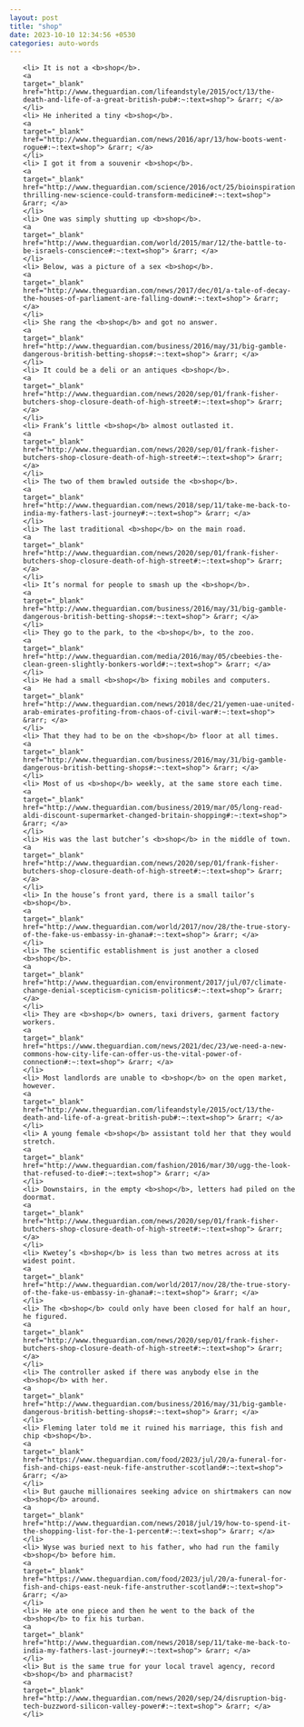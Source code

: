 ```yaml
---
layout: post
title: "shop"
date: 2023-10-10 12:34:56 +0530
categories: auto-words
---
```

<ol>

    <li> It is not a <b>shop</b>.
    <a 
    target="_blank" 
    href="http://www.theguardian.com/lifeandstyle/2015/oct/13/the-death-and-life-of-a-great-british-pub#:~:text=shop"> &rarr; </a>
    </li>
    <li> He inherited a tiny <b>shop</b>.
    <a 
    target="_blank" 
    href="http://www.theguardian.com/news/2016/apr/13/how-boots-went-rogue#:~:text=shop"> &rarr; </a>
    </li>
    <li> I got it from a souvenir <b>shop</b>.
    <a 
    target="_blank" 
    href="http://www.theguardian.com/science/2016/oct/25/bioinspiration-thrilling-new-science-could-transform-medicine#:~:text=shop"> &rarr; </a>
    </li>
    <li> One was simply shutting up <b>shop</b>.
    <a 
    target="_blank" 
    href="http://www.theguardian.com/world/2015/mar/12/the-battle-to-be-israels-conscience#:~:text=shop"> &rarr; </a>
    </li>
    <li> Below, was a picture of a sex <b>shop</b>.
    <a 
    target="_blank" 
    href="http://www.theguardian.com/news/2017/dec/01/a-tale-of-decay-the-houses-of-parliament-are-falling-down#:~:text=shop"> &rarr; </a>
    </li>
    <li> She rang the <b>shop</b> and got no answer.
    <a 
    target="_blank" 
    href="http://www.theguardian.com/business/2016/may/31/big-gamble-dangerous-british-betting-shops#:~:text=shop"> &rarr; </a>
    </li>
    <li> It could be a deli or an antiques <b>shop</b>.
    <a 
    target="_blank" 
    href="http://www.theguardian.com/news/2020/sep/01/frank-fisher-butchers-shop-closure-death-of-high-street#:~:text=shop"> &rarr; </a>
    </li>
    <li> Frank’s little <b>shop</b> almost outlasted it.
    <a 
    target="_blank" 
    href="http://www.theguardian.com/news/2020/sep/01/frank-fisher-butchers-shop-closure-death-of-high-street#:~:text=shop"> &rarr; </a>
    </li>
    <li> The two of them brawled outside the <b>shop</b>.
    <a 
    target="_blank" 
    href="http://www.theguardian.com/news/2018/sep/11/take-me-back-to-india-my-fathers-last-journey#:~:text=shop"> &rarr; </a>
    </li>
    <li> The last traditional <b>shop</b> on the main road.
    <a 
    target="_blank" 
    href="http://www.theguardian.com/news/2020/sep/01/frank-fisher-butchers-shop-closure-death-of-high-street#:~:text=shop"> &rarr; </a>
    </li>
    <li> It’s normal for people to smash up the <b>shop</b>.
    <a 
    target="_blank" 
    href="http://www.theguardian.com/business/2016/may/31/big-gamble-dangerous-british-betting-shops#:~:text=shop"> &rarr; </a>
    </li>
    <li> They go to the park, to the <b>shop</b>, to the zoo.
    <a 
    target="_blank" 
    href="http://www.theguardian.com/media/2016/may/05/cbeebies-the-clean-green-slightly-bonkers-world#:~:text=shop"> &rarr; </a>
    </li>
    <li> He had a small <b>shop</b> fixing mobiles and computers.
    <a 
    target="_blank" 
    href="http://www.theguardian.com/news/2018/dec/21/yemen-uae-united-arab-emirates-profiting-from-chaos-of-civil-war#:~:text=shop"> &rarr; </a>
    </li>
    <li> That they had to be on the <b>shop</b> floor at all times.
    <a 
    target="_blank" 
    href="http://www.theguardian.com/business/2016/may/31/big-gamble-dangerous-british-betting-shops#:~:text=shop"> &rarr; </a>
    </li>
    <li> Most of us <b>shop</b> weekly, at the same store each time.
    <a 
    target="_blank" 
    href="http://www.theguardian.com/business/2019/mar/05/long-read-aldi-discount-supermarket-changed-britain-shopping#:~:text=shop"> &rarr; </a>
    </li>
    <li> His was the last butcher’s <b>shop</b> in the middle of town.
    <a 
    target="_blank" 
    href="http://www.theguardian.com/news/2020/sep/01/frank-fisher-butchers-shop-closure-death-of-high-street#:~:text=shop"> &rarr; </a>
    </li>
    <li> In the house’s front yard, there is a small tailor’s <b>shop</b>.
    <a 
    target="_blank" 
    href="http://www.theguardian.com/world/2017/nov/28/the-true-story-of-the-fake-us-embassy-in-ghana#:~:text=shop"> &rarr; </a>
    </li>
    <li> The scientific establishment is just another a closed <b>shop</b>.
    <a 
    target="_blank" 
    href="http://www.theguardian.com/environment/2017/jul/07/climate-change-denial-scepticism-cynicism-politics#:~:text=shop"> &rarr; </a>
    </li>
    <li> They are <b>shop</b> owners, taxi drivers, garment factory workers.
    <a 
    target="_blank" 
    href="https://www.theguardian.com/news/2021/dec/23/we-need-a-new-commons-how-city-life-can-offer-us-the-vital-power-of-connection#:~:text=shop"> &rarr; </a>
    </li>
    <li> Most landlords are unable to <b>shop</b> on the open market, however.
    <a 
    target="_blank" 
    href="http://www.theguardian.com/lifeandstyle/2015/oct/13/the-death-and-life-of-a-great-british-pub#:~:text=shop"> &rarr; </a>
    </li>
    <li> A young female <b>shop</b> assistant told her that they would stretch.
    <a 
    target="_blank" 
    href="http://www.theguardian.com/fashion/2016/mar/30/ugg-the-look-that-refused-to-die#:~:text=shop"> &rarr; </a>
    </li>
    <li> Downstairs, in the empty <b>shop</b>, letters had piled on the doormat.
    <a 
    target="_blank" 
    href="http://www.theguardian.com/news/2020/sep/01/frank-fisher-butchers-shop-closure-death-of-high-street#:~:text=shop"> &rarr; </a>
    </li>
    <li> Kwetey’s <b>shop</b> is less than two metres across at its widest point.
    <a 
    target="_blank" 
    href="http://www.theguardian.com/world/2017/nov/28/the-true-story-of-the-fake-us-embassy-in-ghana#:~:text=shop"> &rarr; </a>
    </li>
    <li> The <b>shop</b> could only have been closed for half an hour, he figured.
    <a 
    target="_blank" 
    href="http://www.theguardian.com/news/2020/sep/01/frank-fisher-butchers-shop-closure-death-of-high-street#:~:text=shop"> &rarr; </a>
    </li>
    <li> The controller asked if there was anybody else in the <b>shop</b> with her.
    <a 
    target="_blank" 
    href="http://www.theguardian.com/business/2016/may/31/big-gamble-dangerous-british-betting-shops#:~:text=shop"> &rarr; </a>
    </li>
    <li> Fleming later told me it ruined his marriage, this fish and chip <b>shop</b>.
    <a 
    target="_blank" 
    href="https://www.theguardian.com/food/2023/jul/20/a-funeral-for-fish-and-chips-east-neuk-fife-anstruther-scotland#:~:text=shop"> &rarr; </a>
    </li>
    <li> But gauche millionaires seeking advice on shirtmakers can now <b>shop</b> around.
    <a 
    target="_blank" 
    href="http://www.theguardian.com/news/2018/jul/19/how-to-spend-it-the-shopping-list-for-the-1-percent#:~:text=shop"> &rarr; </a>
    </li>
    <li> Wyse was buried next to his father, who had run the family <b>shop</b> before him.
    <a 
    target="_blank" 
    href="https://www.theguardian.com/food/2023/jul/20/a-funeral-for-fish-and-chips-east-neuk-fife-anstruther-scotland#:~:text=shop"> &rarr; </a>
    </li>
    <li> He ate one piece and then he went to the back of the <b>shop</b> to fix his turban.
    <a 
    target="_blank" 
    href="http://www.theguardian.com/news/2018/sep/11/take-me-back-to-india-my-fathers-last-journey#:~:text=shop"> &rarr; </a>
    </li>
    <li> But is the same true for your local travel agency, record <b>shop</b> and pharmacist?
    <a 
    target="_blank" 
    href="http://www.theguardian.com/news/2020/sep/24/disruption-big-tech-buzzword-silicon-valley-power#:~:text=shop"> &rarr; </a>
    </li>